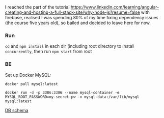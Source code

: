 I reached the part of the tutorial https://www.linkedin.com/learning/angular-creating-and-hosting-a-full-stack-site/why-node-js?resume=false with firebase, realised I was spending 80% of my time fixing dependency issues (the course five years old), so bailed and decided to leave here for now.

### Run

`cd` and `npm install` in each dir (including root directory to install `concurrently`, then run `npm start` from root

### BE

Set up Docker MySQL:

`docker pull mysql:latest`

`docker run -d -p 3306:3306 --name mysql-container -e MYSQL_ROOT_PASSWORD=my-secret-pw -v mysql-data:/var/lib/mysql mysql:latest`

[DB schema](./buy-and-sell-backend/database.sql)
